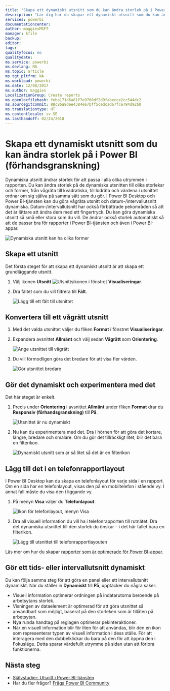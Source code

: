 ```yaml
---
title: "Skapa ett dynamiskt utsnitt som du kan ändra storlek på i Power BI"
description: "Lär dig hur du skapar ett dynamiskt utsnitt som du kan ändra storlek på så att det passar din rapport"
services: powerbi
documentationcenter: 
author: maggiesMSFT
manager: kfile
backup: 
editor: 
tags: 
qualityfocus: no
qualitydate: 
ms.service: powerbi
ms.devlang: NA
ms.topic: article
ms.tgt_pltfrm: NA
ms.workload: powerbi
ms.date: 12/08/2017
ms.author: maggies
LocalizationGroup: Create reports
ms.openlocfilehash: feba171d6a81f7e9760df2d9fabecce2cc544dc2
ms.sourcegitcommit: 88c8ba8dee4384ea7bff5cedcad67fce784d92b0
ms.translationtype: HT
ms.contentlocale: sv-SE
ms.lasthandoff: 02/24/2018
---
```

# <a name="create-a-responsive-slicer-you-can-resize-in-power-bi-preview"></a>Skapa ett dynamiskt utsnitt som du kan ändra storlek på i Power BI (förhandsgranskning)

Dynamiska utsnitt ändrar storlek för att passa i alla olika utrymmen i rapporten. Du kan ändra storlek på de dynamiska utsnitten till olika storlekar och former, från vågräta till kvadratiska, till lodräta och värdena i utsnittet ordnar om sig själva på samma sätt som du gör. I Power BI Desktop och Power BI-tjänsten kan du göra vågräta utsnitt och datum-/intervallutsnitt dynamiska. Datum-/intervallutsnitt har också förbättrade pekområden så att det är lättare att ändra dem med ett fingertryck. Du kan göra dynamiska utsnitt så små eller stora som du vill. De ändrar också storlek automatiskt så att de passar bra för rapporter i Power BI-tjänsten och även i Power BI-appar. 

![Dynamiska utsnitt kan ha olika former](media/power-bi-slicer-filter-responsive/responsive-slicer-gif.gif)

## <a name="create-a-slicer"></a>Skapa ett utsnitt

Det första steget för att skapa ett dynamiskt utsnitt är att skapa ett grundläggande utsnitt. 

1. Välj ikonen **Utsnitt** ![Utsnittsikonen](media/power-bi-slicer-filter-responsive/power-bi-slicer-icon.png) i fönstret **Visualiseringar**.
2. Dra fältet som du vill filtrera till **Fält**.

    ![Lägg till ett fält till utsnittet](media/power-bi-slicer-filter-responsive/power-bi-slicer-field.png)

## <a name="convert-to-a-horizontal-slicer"></a>Konvertera till ett vågrätt utsnitt

1. Med det valda utsnittet väljer du fliken **Format** i fönstret **Visualiseringar**.
2. Expandera avsnittet **Allmänt** och välj sedan **Vågrätt** som **Orientering**.

    ![Ange utsnittet till vågrätt](media/power-bi-slicer-filter-responsive/power-bi-slicer-horizontal.png) 

1.  Du vill förmodligen göra det bredare för att visa fler värden.

     ![Gör utsnittet bredare](media/power-bi-slicer-filter-responsive/power-bi-slicer-wide-horizontal.png)

## <a name="make-it-responsive-and-experiment-with-it"></a>Gör det dynamiskt och experimentera med det

Det här steget är enkelt. 

1. Precis under **Orientering** i avsnittet **Allmänt** under fliken **Format** drar du **Responsiv (förhandsgranskning)** till **På**.  

    ![Utsnittet är nu dynamiskt](media/power-bi-slicer-filter-responsive/power-bi-slicer-wide-responsive.png)

1. Nu kan du experimentera med det. Dra i hörnen för att göra det kortare, längre, bredare och smalare. Om du gör det tillräckligt litet, blir det bara en filterikon.

    ![Dynamiskt utsnitt som är så litet så det är en filterikon](media/power-bi-slicer-filter-responsive/power-bi-slicer-small-filter-icon.png)

## <a name="add-it-to-a-phone-report-layout"></a>Lägg till det i en telefonrapportlayout

I Power BI Desktop kan du skapa en telefonlayout för varje sida i en rapport. Om en sida har en telefonlayout, visas den på en mobiltelefon i stående vy. I annat fall måste du visa den i liggande vy. 

1. På menyn **Visa** väljer du **Telefonlayout**.

     ![Ikon för telefonlayout, menyn Visa](media/power-bi-slicer-filter-responsive/power-bi-phone-layout-menu.png)
    
1. Dra all visuell information du vill ha i telefonrapporten till rutnätet. Dra det dynamiska utsnittet till den storlek du önskar – i det här fallet bara en filterikon.

    ![Lägg till utsnittet till telefonrapportlayouten](media/power-bi-slicer-filter-responsive/power-bi-slicer-phone-layout.png)

Läs mer om hur du skapar [rapporter som är optimerade för Power BI-appar](desktop-create-phone-report.md).

## <a name="make-a-time-or-range-slicer-responsive"></a>Gör ett tids- eller intervallutsnitt dynamiskt

Du kan följa samma steg för att göra en panel eller ett intervallutsnitt dynamiskt. När du ställer in **Dynamiskt** till **På**, upptäcker du några saker:

- Visuell information optimerar ordningen på indatarutorna beroende på arbetsytans storlek. 
- Visningen av dataelement är optimerad för att göra utsnittet så användbart som möjligt, baserat på den storleken som är tillåten på arbetsytan. 
- Nya runda handtag på reglagen optimerar pekinteraktioner. 
- När en visuell information blir för liten för att användas, blir den en ikon som representerar typen av visuell information i dess ställe. För att interagera med den dubbelklickar du bara på den för att öppna den i Fokusläge. Detta sparar värdefullt utrymme på sidan utan att förlora funktionerna.

## <a name="next-steps"></a>Nästa steg

- [Självstudier: Utsnitt i Power BI-tjänsten](power-bi-visualization-slicers.md)
- Har du fler frågor? [Fråga Power BI Community](http://community.powerbi.com/)